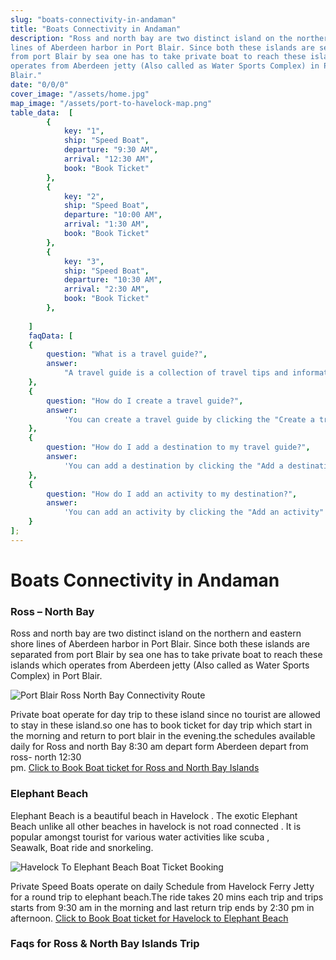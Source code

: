 ```yaml
---
slug: "boats-connectivity-in-andaman"
title: "Boats Connectivity in Andaman"
description: "Ross and north bay are two distinct island on the northern and eastern shore
lines of Aberdeen harbor in Port Blair. Since both these islands are separated
from port Blair by sea one has to take private boat to reach these islands which
operates from Aberdeen jetty (Also called as Water Sports Complex) in Port
Blair."
date: "0/0/0"
cover_image: "/assets/home.jpg"
map_image: "/assets/port-to-havelock-map.png"
table_data:  [
		{
			key: "1",
			ship: "Speed Boat",
			departure: "9:30 AM",
			arrival: "12:30 AM",
			book: "Book Ticket"
		},
		{
			key: "2",
			ship: "Speed Boat",
			departure: "10:00 AM",
			arrival: "1:30 AM",
			book: "Book Ticket"
		},
		{
			key: "3",
			ship: "Speed Boat",
			departure: "10:30 AM",
			arrival: "2:30 AM",
			book: "Book Ticket"
		},
		
	]
	faqData: [
	{
		question: "What is a travel guide?",
		answer:
			"A travel guide is a collection of travel tips and information that you can use to plan your next trip."
	},
	{
		question: "How do I create a travel guide?",
		answer:
			'You can create a travel guide by clicking the "Create a travel guide" button in the top right corner of the page. You can then add a title, a description, and a list of destinations.'
	},
	{
		question: "How do I add a destination to my travel guide?",
		answer:
			'You can add a destination by clicking the "Add a destination" button in the top right corner of the page. You can then add a title, a description, and a list of activities.'
	},
	{
		question: "How do I add an activity to my destination?",
		answer:
			'You can add an activity by clicking the "Add an activity" button in the top right corner of the page. You can then add a title, a description, and a list of activities.'
	}
];
---
```


# Boats Connectivity in Andaman

### Ross – North Bay

Ross and north bay are two distinct island on the northern and eastern shore
lines of Aberdeen harbor in Port Blair. Since both these islands are separated
from port Blair by sea one has to take private boat to reach these islands which
operates from Aberdeen jetty (Also called as Water Sports Complex) in Port
Blair.

![Port Blair Ross North Bay Connectivity Route](https://ferrybooking.in/wp-content/uploads/2018/10/port-blair-ross-north-bay-connectivity-route.jpg)

Private boat operate for day trip to these island since no tourist are allowed
to stay in these island.so one has to book ticket for day trip which start in
the morning and return to port blair in the evening.the schedules available
daily for Ross and north Bay 8:30 am depart form Aberdeen depart from ross-
north 12:30  
pm.
[Click to Book Boat ticket for Ross and North Bay Islands](https://ferrybooking.in/book/boat-booking.html "Ross and North Bay Boat Ticket")

### Elephant Beach

Elephant Beach is a beautiful beach in Havelock . The exotic Elephant Beach
unlike all other beaches in havelock is not road connected . It is popular
amongst tourist for various water activities like scuba ,  
Seawalk, Boat ride and snorkeling.

![Havelock To Elephant Beach Boat Ticket Booking](https://ferrybooking.in/wp-content/uploads/2018/10/Havelock-To-Elephant-Beach-Boat-Ticket-Booking.jpg)

Private Speed Boats operate on daily Schedule from Havelock Ferry Jetty for a
round trip to elephant beach.The ride takes 20 mins each trip and trips starts
from 9:30 am in the morning and last return trip ends by 2:30 pm in afternoon.
[Click to Book Boat ticket for Havelock to Elephant Beach](https://ferrybooking.in/book/boat-booking.html "Elephant Beach Boat Ticket")

### Faqs for Ross & North Bay Islands Trip

###

